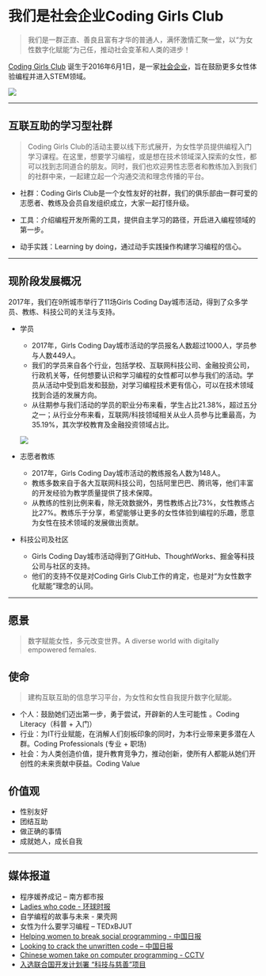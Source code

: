 # 我们是社会企业Coding Girls Club

> 我们是一群正直、善良且富有才华的普通人，满怀激情汇聚一堂，以“为女性数字化赋能”为己任，推动社会变革和人类的进步！

[Coding Girls Club](http://codingirlsclub.com/) 诞生于2016年6月1日，是一家[社会企业](https://baike.baidu.com/item/%E7%A4%BE%E4%BC%9A%E4%BC%81%E4%B8%9A)，旨在鼓励更多女性体验编程并进入STEM领域。

![](http://ocuwjo7n4.bkt.clouddn.com/2018-07-14-134031.jpg)

----

## 互联互助的学习型社群
> Coding Girls Club的活动主要以线下形式展开，为女性学员提供编程入门学习课程。在这里，想要学习编程，或是想在技术领域深入探索的女性，都可以找到志同道合的朋友。同时，我们也欢迎男性志愿者和教练加入到我们的社群中来，一起建立起一个沟通交流和理念传播的平台。

- 社群：Coding Girls Club是一个女性友好的社群，我们的俱乐部由一群可爱的志愿者、教练及会员自发组织成立，大家一起打怪升级。

- 工具：介绍编程开发所需的工具，提供自主学习的路径，开启进入编程领域的第一步。

- 动手实践：Learning by doing，通过动手实践操作构建学习编程的信心。

------

## 现阶段发展概况
2017年，我们在9所城市举行了11场Girls Coding Day城市活动，得到了众多学员、教练、科技公司的关注与支持。

- 学员
  - 2017年，Girls Coding Day城市活动的学员报名人数超过1000人，学员参与人数449人。
  - 我们的学员来自各个行业，包括学校、互联网科技公司、金融投资公司，行政机关等，任何想要认识和学习编程的女性都可以参与我们的活动。学员从活动中受到启发和鼓励，对学习编程技术更有信心，可以在技术领域找到合适的发展方向。
  - 从往期参与我们活动的学员的职业分布来看，学生占比21.38%，超过五分之一；从行业分布来看，互联网/科技领域相关从业人员参与比重最高，为35.19%，其次学校教育及金融投资领域占比。
  
  ![](http://wx1.sinaimg.cn/mw690/0060lm7Tly1fvm3n7mrcwj30zk0k075c.jpg)

- 志愿者教练
  - 2017年，Girls Coding Day城市活动的教练报名人数为148人。
  - 教练多数来自于各大互联网科技公司，包括阿里巴巴、腾讯等，他们丰富的开发经验为教学质量提供了技术保障。 
  - 从教练的性别比例来看，除无效数据外，男性教练占比73%，女性教练占比27%。教练乐于分享，希望能够让更多的女性体验到编程的乐趣，愿意为女性在技术领域的发展做出贡献。

- 科技公司及社区

  - Girls Coding Day城市活动得到了GitHub、ThoughtWorks、掘金等科技公司与社区的支持。  
  - 他们的支持不仅是对Coding Girls Club工作的肯定，也是对“为女性数字化赋能”理念的认同。

------

## 愿景

> 数字赋能女性，多元改变世界。A diverse world with digitally empowered females.


## 使命

>建构互联互助的信息学习平台，为女性和女性自我提升数字化赋能。

- 个人：鼓励她们迈出第一步，勇于尝试，开辟新的人生可能性 。Coding Literacy（科普 + 入门）
- 行业：为IT行业赋能，在消解人们刻板印象的同时，为本行业带来更多潜在人群。Coding Professionals (专业 + 职场)
- 社会：为人类创造价值，提升教育竞争力，推动创新，使所有⼈都能从她们开创性的未来贡献中获益。Coding Value


## 价值观

- 性别友好
- 团结互助
- 做正确的事情
- 成就她人，成长自我

----

## 媒体报道

- 程序媛养成记 – 南方都市报
- [Ladies  who code  - 环球时报](http://www.globaltimes.cn/content/954372.shtml)
- 自学编程的故事与未来 - 果壳网
- 女性为什么要学习编程 – TEDxBJUT
- [Helping women to break social programming - 中国日报](http://www.chinadaily.com.cn/china/2017-01/13/content_27943815.htm)
- [Looking to crack the unwritten code – 中国日报](http://www.chinadaily.com.cn/china/2017-01/13/content_27943492.htm)
- [Chinese women take on computer programming - CCTV](https://news.cgtn.com/news/3d49544e31516a4d/share_p.html?t=1487165529237&from=timeline&isappinstalled=0)
- [入选联合国开发计划署 “科技与慈善”项目](https://mp.weixin.qq.com/s/pJn0eMBHj8mzW6L5I_6Bhw)
